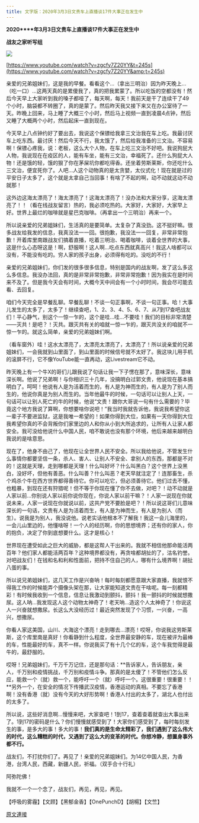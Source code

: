 ```yaml
---
title: 文字版：2020年3月3日文贵车上直播谈17件大事正在发生中
---
```


**2020****年3月3日文贵车上直播谈17件大事正在发生中**

**战友之家听写组**

**[![](https://2.bp.blogspot.com/-Ga6r0TZQ28A/XmBg6WcKxzI/AAAAAAAAAW4/KQVV_YeFrv4exsrnzQKqg155XG_qzScswCK4BGAYYCw/s400/20200303.jpg)](http://2.bp.blogspot.com/-Ga6r0TZQ28A/XmBg6WcKxzI/AAAAAAAAAW4/KQVV_YeFrv4exsrnzQKqg155XG_qzScswCK4BGAYYCw/s1600/20200303.jpg)**

[https://www.youtube.com/watch?v=zgcfy7Z20YY&t=245s](https://www.youtube.com/watch?v=zgcfy7Z20YY&amp;t=245s)

亲爱的兄弟姐妹们，这是我的早餐。看看这个…（拿出三明治）因为昨天晚上…（吃一口）…这两天真的是累傻我了，真的把我累蒙了。所以吃饭的空都没有！然后今天早上大家听到我的嗓子都哑了，每天啊，每天！我前天是干了连续干了49个小时，脑袋都不转圈了，真的是蒙了。然后昨天我又接下来又在办公室待了一天。昨晚上回来，马上睡了大概三个小时，然后马上视频一直到凌晨4点钟，然后又睡了大概两个小时，然后起床一直到现在。

今天早上八点钟约好了要出去，我说这个保镖给我拿三文治我在车上吃。我最讨厌车上吃东西。最讨厌！然后今天不行，我太饿了，然后给我准备的三文治。不容易啊！保镖心疼我，说：老板，这么大个人物，在车上吃三文治不好吧。我说狗屁大人物，我说现在在疫区的人，能有车坐，能有三文治，幸福死了。还什么狗屁大人物！还是饿的轻，饿的狠了你在茅屎坑你都吃得香。还坐着劳斯莱斯，你还吃什么三文治，便宜死你了。人吧…人这个动物真的是太贪婪，太仪式化！现在就是过的平安日子太多了，这个就是太拿自己当回事！有啥了不起的啊，动不动就这动不动就那！

这外边这海太漂亮了！海太漂亮了！这海太漂亮了！没办法和大家分享，这海太漂亮了！！（看在线战友留言）热的，我必须吃热的。大家好，大家好，大家早上好。世界上最烂的咖啡就是星巴克咖啡。（再拿出一个三明治）再来一个。

所以说亲爱的兄弟姐妹们，生活真的是要简单。太复杂了真没劲。这不挺好嘛。很多战友给我发的信息，我真没法一一回。很抱歉，我没法一一回复，非常非常抱歉！开着库里南跟战友们搞着直播，吃着三明治、喝着咖啡，谈着全世界的大事，这是什么心态呀这是！啊，舒服啊！这人啊…吃点东西就真高兴！我这人啥都可以没有，不能没有吃的。穷人家的孩子出身，必须得有吃的。没吃的不行！

亲爱的兄弟姐妹们，你们发的很多很多信息，特别是国内的战友啊，发了这么多这么多信息。我没办法回，真的是非常非常抱歉，非常非常抱歉！因为我实在是时间来不及了。但是我今天会有时间，大概今天中间会有一个小时时间，我会尽可能去看、去回复。

咱们今天完全是早餐乱聊。早餐乱聊！不谈一句正事啊，不谈一句正事。哈！大事儿发生的太多了，太多了！继续查吧，1、2、3、4、5、6、7、从7到17查吧战友们！平心静气，别这个一惊一乍的，这个是哇…哇…不要哇！我们的目标非常清楚——灭共！是吧？！灭共。跟灭共有关的咱就一惊一乍的，跟灭共没关的咱就不一惊一乍的。就这么简单，亲爱的兄弟姐妹们啊。

（看车窗外）哇！这水太漂亮了，太漂亮太漂亮了，太漂亮了！所以说亲爱的兄弟姐妹们，一会我就到山里面了，到山里面的时候信号就不太好了。我这块儿用手机的滚屏不行，它不像YouTube能一直再动，这Livestream它不动。

昨天晚上有一个牛X的哥们儿跟我说了句话让我一下子愣在那了，意味深长，意味深长啊。他说了兄弟啊！与你相识三十几年，没搞明白过郭文贵，他说现在基本搞明白了。呵呵！他说有人是为活着而生的，有人是为神而生的，有人是为了别人而生的，他说你真是为别人而生的。当年他最牛的时候，一句话可以让别人上天，一句话可以让别人死亡的牛的时候，他说“文贵！跟你大哥说一句有什么需要的？毕竟这个地方我说了算啊，你想要啥你说吧！”我当时我就告诉他，我说我希望你这一辈子不要进监狱，这是我唯一希望的！如果你得到大位，如果有一天你得到大位我希望你真的不会背叛你们家里边的人和你从小到大所追求的，让所有人让家人都安全。我可没给他说什么中国人民，咱不敢说也没有那个环境，他后来越来越明白我说的是啥意思。

现在了，他身不由己了，他现在让全世界人民不安全。所以我给他说，不管发生什么事情你都要坚信一条，杀人、害人、让别人不安全、拿别人的东西，那都是不对的！这就是天理，走到哪都是天理！什么叫好坏？什么叫黑白？这个世界上没黑白，没好坏，但他有善恶。什么叫善？什么叫恶？老天早就注定了！连那畜生，杀个鸡杀个牛在西方世界都得善待它。你可以吃它，但必须善待它。他们过去不懂，也粗暴，到现在还有狩猎呢！但不等于你现在懂了你不去做，对吧？！动不动就是人家以前…你别说人家以前你说你现在，你说人家以前干嘛？！人家一说现在你就说未来，人家一说现在你就说以前，这共产党不要脸是吧？！所以说这哥们儿意味深长的一句话，文贵有人是为活着而生，有人是为神而生，有人是为别人（而生）。说我是为别人，我没说他。说老实话他根本不了解我！我这一会儿海里的，一会儿山里边的，他懂啥呀！一个人的经历啊，你的思想境界；还有你的家人，你的抱负，决定了你到底想要什么。这才是核心！

世界现在遭受如此之巨大的威胁，都是这帮人干出来的。我就不相信他那命能活两百年？他们家人都能活两百年？这种境界都没有，再贪啥都胡扯的了，沽名钓誉。对吧战友们！在钱和名和利和性面前，把持不住自己的人，哪有什么境界啊！胡扯八蛋的事。

所以说兄弟姐妹们，这几天工作是兴奋呐！每时每刻都愿意跟大家直播，我就恨不得我工作的时候能弄个摄像头架在那，让大家能知道文贵在干啥呢。每一刻都精彩！有时候我收到一个信息，信息让我激动到颤抖，颤抖！我一颤抖的时候就想撒尿。这人呐…我发现这人这个动物太神奇了！老天呐…造这个人太神奇了！你说这人一兴奋就想撒尿。长这么大没经历过！最近突然发现了个习惯，一兴奋，一高兴，想撒尿。

你看人家这美国，山川、大海这个漂亮！走到哪去…漂亮！哎呀，你说我这劳斯莱斯，这个库里南是真好！你看静到什么程度，全世界最安静的车，现在被评为最棒的车，性能最好的车，真不一样。你说我买了有十几个亿的车，这个车我觉得是最牛的，最舒服的。

哎呀！兄弟姐妹们，千万千万记住，还是那句话：**告诉家人，告诉朋友，亲人，千万别和疫情挑战，千万别和疫情斗争。那真的是太傻了！不管他们怎么反应，能救一个（就）救一个，能呼吁一个（就）呼吁一个。这很重要！很重要！！**另外一个，在安全的情况下传播武汉疫情，香港运动的真相。不要忘了香港啊！没有香港（就）没有今天的大好形势啊！香港人付出的太多了，湖北人也付出的太多了。

所以说，这些好消息啊…慢慢来吧，大家查吧！1到17，查着查着就查出大事出来了。1到17的密码是什么？你们慢慢就感受到了！大家你们感受到了，每时每刻发生的事，是多大的事！多大的事！**我们真的是生命太精彩了，我们遇到了这么伟大的时代，这么糟糕的时代，又遇到了这么大的变革的时代。你想冷静，想置身事外都不行。**

战友们，不打扰你们了。再见了！亲爱的兄弟姐妹们。为14亿中国人民，为香港，台湾人民，西藏，新疆人民，祈福。（双手合十行礼）

阿弥陀佛！

我就不一个一个念了，战友们，再见，再见，再见。

【呼吸的雾霾】【文顾】【黑郁金香】【OnePunchD】【胡楊】【文竺】

[原文連接](http://littleantvoice.blogspot.com/2020/03/20203317.html)